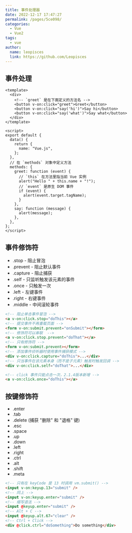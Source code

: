 ```yaml
---
title: 事件处理器
date: 2022-12-17 17:47:27
permalink: /pages/5ce098/
categories:
  - Vue
  - Vue2
tags:
  - vue
author:
  name: leopisces
  link: https://github.com/Leopisces
---
```


## 事件处理

```vue
<template>
  <div>
    <!-- `greet` 是在下面定义的方法名 -->
    <button v-on:click="greet">Greet</button>
    <button v-on:click="say('hi')">Say hi</button>
    <button v-on:click="say('what')">Say what</button>
  </div>
</template>

<script>
export default {
  data() {
    return {
      name: "Vue.js",
    };
  },
  // 在 `methods` 对象中定义方法
  methods: {
    greet: function (event) {
      // `this` 在方法里指当前 Vue 实例
      alert("Hello " + this.name + "!");
      // `event` 是原生 DOM 事件
      if (event) {
        alert(event.target.tagName);
      }
    },
    say: function (message) {
      alert(message);
    },
  },
};
</script>
```

## 事件修饰符

- .stop - 阻止冒泡
- .prevent - 阻止默认事件
- .capture - 阻止捕获
- .self - 只监听触发该元素的事件
- .once - 只触发一次
- .left - 左键事件
- .right - 右键事件
- .middle - 中间滚轮事件

```html
<!-- 阻止单击事件冒泡 -->
<a v-on:click.stop="doThis"></a>
<!-- 提交事件不再重载页面 -->
<form v-on:submit.prevent="onSubmit"></form>
<!-- 修饰符可以串联  -->
<a v-on:click.stop.prevent="doThat"></a>
<!-- 只有修饰符 -->
<form v-on:submit.prevent></form>
<!-- 添加事件侦听器时使用事件捕获模式 -->
<div v-on:click.capture="doThis">...</div>
<!-- 只当事件在该元素本身（而不是子元素）触发时触发回调 -->
<div v-on:click.self="doThat">...</div>

<!-- click 事件只能点击一次，2.1.4版本新增 -->
<a v-on:click.once="doThis"></a>
```

## 按键修饰符

- .enter
- .tab
- .delete (捕获 "删除" 和 "退格" 键)
- .esc
- .space
- .up
- .down
- .left
- .right
- .ctrl
- .alt
- .shift
- .meta

```html
<!-- 只有在 keyCode 是 13 时调用 vm.submit() -->
<input v-on:keyup.13="submit" />
<!-- 同上 -->
<input v-on:keyup.enter="submit" />
<!-- 缩写语法 -->
<input @keyup.enter="submit" />
<!-- Alt + C -->
<input @keyup.alt.67="clear" />
<!-- Ctrl + Click -->
<div @click.ctrl="doSomething">Do something</div>
```
